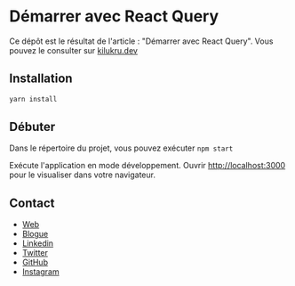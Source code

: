 # Démarrer avec React Query

Ce dépôt est le résultat de l'article : "Démarrer avec React Query". Vous pouvez le consulter sur [kilukru.dev](https://www.kilukru.dev/demarrer-avec-react-query/)

## Installation

```bash
yarn install
```

## Débuter

Dans le répertoire du projet, vous pouvez exécuter `npm start`

Exécute l'application en mode développement. Ouvrir [http://localhost:3000](http://localhost:3000) pour le visualiser dans votre navigateur.

## Contact

- [Web](https://alfreddagenais.com/)
- [Blogue](https://www.kilukru.dev/)
- [Linkedin](https://linkedin.com/in/AlfredDagenais)
- [Twitter](https://twitter.com/ProgrammeurWeb)
- [GitHub](https://github.com/alfreddagenais/)
- [Instagram](https://instagram.com/alfreddagenaisweb)
